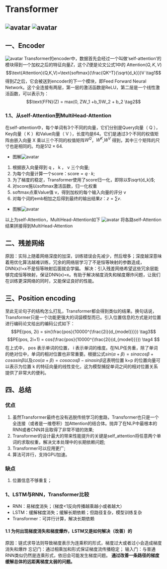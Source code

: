 # Transformer
![avatar](https://img-blog.csdnimg.cn/20181218173013772)
![avatar](https://upload-images.jianshu.io/upload_images/12877808-2d01f4df4f996b8f.gif?imageMogr2/auto-orient/strip%7CimageView2/2/w/640/format/webp)
---
## 一、Encoder
![avatar](https://img-blog.csdnimg.cn/20181218173013893)
Transformer的encoder中，数据首先会经过一个叫做‘self-attention’的模块得到一个加权之后的特征向量$Z$，这个$Z$便是论文公式1中的 $\text{Attention}(Q,K,V)$
$$\text{Attention}(Q,K,V)=\text{softmax}(\frac{QK^T}{\sqrt{d_k}})V \tag1$$
得到$Z$之后，它会被送到encoder的下一个模块，即Feed Forward Neural Network。这个全连接有两层，第一层的激活函数是ReLU，第二层是一个线性激活函数，可以表示为：
$$\text{FFN}(Z) = max(0, ZW_1 +b_1)W_2 + b_2 \tag2$$

### 1.1、从self-Attention到MultiHead-Attention
在self-attention中，每个单词有3个不同的向量，它们分别是Query向量（ Q ），Key向量（ K ）和Value向量（ V ），长度均是64。它们是通过3个不同的权值矩阵由嵌入向量 X 乘以三个不同的权值矩阵$W^Q$，$W^K$,$W^V$ 得到，其中三个矩阵的尺寸也是相同的。均是$512\times 64$.
- 图解![avatar](https://img-blog.csdnimg.cn/20181218173013842)

1. 根据嵌入向量得到 q ， k ， v 三个向量;
2. 为每个向量计算一个score：$\text{score} = q \cdot k$;
3. 为了梯度的稳定，Transformer使用了score归一化，即除以$\sqrt{d_k}$;
4. 对score施以softmax激活函数，归一化权重
5. softmax点乘Value值 v，得到加权的每个输入向量的评分 v
6. 对每个词的emb相加之后得到最终的输出结果$z ： z=\sum v$.
- 图解![avatar](https://img-blog.csdnimg.cn/20181218173013859)

以上为self-Attention，MultiHead-Attention如下
![avatar](https://img-blog.csdnimg.cn/20181218173013927)
将各路self-Attention结果拼接得到MultiHead-Attention

## 二、残差网络
原因：实际上随着网络深度的加深，训练错误会先减少，然后增多；深度越深意味着用优化算法越难训练，冗余的网络层学习了不是恒等映射的参数造成，DNN(x)!=x不是恒等映射后面就会学偏。
解决：引入残差网络希望这些冗余层能够完成恒等映射，保证DNN(x)=x。有助于解决梯度消失和梯度爆炸问题，让我们在训练更深网络的同时，又能保证良好的性能。

## 三、Position encoding
至此无论句子的结构怎么打乱，Transformer都会得到类似的结果。换句话说，Transformer只是一个功能更强大的词袋模型而已。引入位置信息的方式是对位置进行编码论文给出的编码公式如下：
$$PE(pos, 2i) = sin(\frac{pos}{10000^{\frac{2i}{d_{model}}}}) \tag3$$
$$PE(pos, 2i+1) = cos(\frac{pos}{10000^{\frac{2i}{d_{model}}}}) \tag4
$$
在上式中， pos 表示单词的位置， i 表示单词的维度。在NLP任务重，除了单词的绝对位中，单词的相对位置也非常重要。根据公式$sin(\alpha+\beta) = sin \alpha cos \beta + cos \alpha sin\beta$以及$cos(\alpha + \beta) = cos \alpha cos \beta - sin \alpha sin\beta$这表明位置 k+p 的位置向量可以表示为位置 k 的特征向量的线性变化，这为模型捕捉单词之间的相对位置关系提供了非常大的便利。

## 四、总结
### 优点
1. 虽然Transformer最终也没有逃脱传统学习的套路，Transformer也只是一个全连接（或者是一维卷积）加Attention的结合体。抛弃了在NLP中最根本的RNN或者CNN并且取得了非常不错的效果;
2. Transformer的设计最大的带来性能提升的关键是self_attention将任意两个单词的求取权重，解决文本处理中的长期依赖问题;
3. Transformer可以应用更广;
4. 算法可并行，支持GPU加速。

### 缺点
1. 位置信息不够重复；

### 1、LSTM与RNN，Transformer比较
- RNN：易梯度消失；（梯度<1反向传播越乘越小或者越大）
- LSTM：缓解梯度消失；缓解长期依赖；但路径复杂，模型训练复杂
- Transformer：可并行计算，解决长期依赖

#### 1.1 为何出现梯度消失和梯度爆炸，LSTM又是如何解决（改善）的
原因：链式求导法则导致梯度表示为连乘积的形式，梯度过大或者过小会造成梯度消失和爆炸
忘记门：通过相乘加和形式保证梯度流传播稳定；
输入门：与普通RNN类似仍然是连乘形式，依旧会可能发生梯度问题。
**通过改善一条路径的梯度缓解总体的远距离梯度太弱的问题。**











